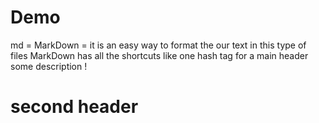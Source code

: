 # Demo 
md = MarkDown = it is an easy way to format the our text in this type of files
MarkDown has all the shortcuts like one hash tag for a main header
some description !

# second header
